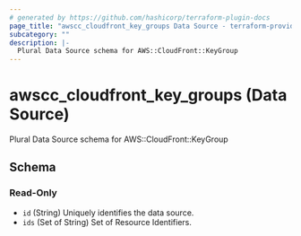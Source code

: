 ```yaml
---
# generated by https://github.com/hashicorp/terraform-plugin-docs
page_title: "awscc_cloudfront_key_groups Data Source - terraform-provider-awscc"
subcategory: ""
description: |-
  Plural Data Source schema for AWS::CloudFront::KeyGroup
---
```


# awscc_cloudfront_key_groups (Data Source)

Plural Data Source schema for AWS::CloudFront::KeyGroup



<!-- schema generated by tfplugindocs -->
## Schema

### Read-Only

- `id` (String) Uniquely identifies the data source.
- `ids` (Set of String) Set of Resource Identifiers.
